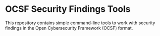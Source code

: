 # OCSF Security Findings Tools

This repository contains simple command-line tools to work with security findings in the Open Cybersecurity Framework (OCSF) format.


